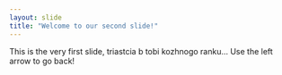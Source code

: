 ```yaml
---
layout: slide
title: "Welcome to our second slide!"
---
```

This is the very first slide, triastcia b tobi kozhnogo ranku...
Use the left arrow to go back!